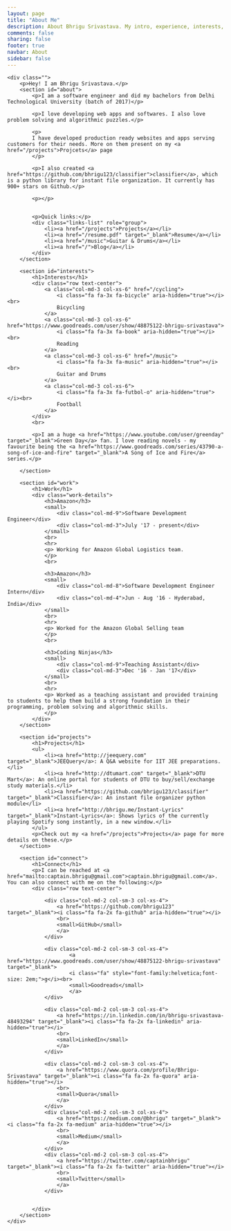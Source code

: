 ```yaml
---
layout: page
title: "About Me"
description: About Bhrigu Srivastava. My intro, experience, interests, work and contact.
comments: false
sharing: false
footer: true
navbar: About
sidebar: false
---
```


<script src="https://use.fontawesome.com/fc562a49dd.js"></script>

<div class="article">
	<style type="text/css">
		.work-details {
		  padding: 10px;
		}
		.work-details div {
		  padding: 0;
		}
		#work h3 {
		  margin: 0;
		  font-weight: 600;
		  color: #888;
		}
	</style>

	<div class="">
		<p>Hey! I am Bhrigu Srivastava.</p>
		<section id="about">
			<p>I am a software engineer and did my bachelors from Delhi Technological University (batch of 2017)</p>

			<p>I love developing web apps and softwares. I also love problem solving and algorithmic puzzles.</p>

			<p>
			I have developed production ready websites and apps serving customers for their needs. More on them present on my <a href="/projects">Projcets</a> page
			</p>

			<p>I also created <a href="https://github.com/bhrigu123/classifier">classifier</a>, which is a python library for instant file organization. It currently has 900+ stars on Github.</p>

			<p></p>

			
			<p>Quick links:</p>
			<div class="links-list" role="group">
		  		<li><a href="/projects">Projects</a></li>
		  		<li><a href="/resume.pdf" target="_blank">Resume</a></li>
		  		<li><a href="/music">Guitar & Drums</a></li>
		  		<li><a href="/">Blog</a></li>
			</div>
		</section>

		<section id="interests">
			<h1>Interests</h1>
			<div class="row text-center">
				<a class="col-md-3 col-xs-6" href="/cycling">
					<i class="fa fa-3x fa-bicycle" aria-hidden="true"></i><br>
					Bicycling
				</a>
				<a class="col-md-3 col-xs-6" href="https://www.goodreads.com/user/show/48875122-bhrigu-srivastava">
					<i class="fa fa-3x fa-book" aria-hidden="true"></i><br>
					Reading
				</a>
				<a class="col-md-3 col-xs-6" href="/music">
					<i class="fa fa-3x fa-music" aria-hidden="true"></i><br>
					Guitar and Drums
				</a>
				<a class="col-md-3 col-xs-6">
					<i class="fa fa-3x fa-futbol-o" aria-hidden="true"></i><br>
					Football
				</a>
			</div>
			<br>

			<p>I am a huge <a href="https://www.youtube.com/user/greenday" target="_blank">Green Day</a> fan. I love reading novels - my favourite being the <a href="https://www.goodreads.com/series/43790-a-song-of-ice-and-fire" target="_blank">A Song of Ice and Fire</a> series.</p>
			
		</section>

		<section id="work">
			<h1>Work</h1>
			<div class="work-details">
				<h3>Amazon</h3>
				<small>
					<div class="col-md-9">Software Development Engineer</div>
					<div class="col-md-3">July '17 - present</div>
				</small>
				<br>
				<hr>
				<p> Working for Amazon Global Logistics team.
				</p>
				<br>

				<h3>Amazon</h3>
				<small>
					<div class="col-md-8">Software Development Engineer Intern</div>
					<div class="col-md-4">Jun - Aug '16 - Hyderabad, India</div>
				</small>
				<br>
				<hr>
				<p> Worked for the Amazon Global Selling team
				</p>
				<br>

				<h3>Coding Ninjas</h3>
				<small>
					<div class="col-md-9">Teaching Assistant</div>
					<div class="col-md-3">Dec '16 - Jan '17</div>
				</small>
				<br>
				<hr>
				<p> Worked as a teaching assistant and provided training to students to help them build a strong foundation in their programming, problem solving and algorithmic skills.
				</p>
			</div>
		</section>

		<section id="projects"> 
			<h1>Projects</h1>
			<ul>
				<li><a href="http://jeequery.com" target="_blank">JEEQuery</a>: A Q&A website for IIT JEE preparations.</li>
				<li><a href="http://dtumart.com" target="_blank">DTU Mart</a>: An online portal for students of DTU to buy/sell/exchange study materials.</li>
				<li><a href="https://github.com/bhrigu123/classifier" target="_blank">Classifier</a>: An instant file organizer python module</li>
				<li><a href="http://bhrigu.me/Instant-Lyrics" target="_blank">Instant-Lyrics</a>: Shows lyrics of the currently playing Spotify song instantly, in a new window.</li>
			</ul>
			<p>Check out my <a href="/projects">Projects</a> page for more details on these.</p>
		</section>

		<section id="connect">
			<h1>Connect</h1>
			<p>I can be reached at <a href="mailto:captain.bhrigu@gmail.com">captain.bhrigu@gmail.com</a>. You can also connect with me on the following:</p>
			<div class="row text-center">
				
				<div class="col-md-2 col-sm-3 col-xs-4">
					<a href="https://github.com/bhrigu123" target="_blank"><i class="fa fa-2x fa-github" aria-hidden="true"></i>
					<br>
					<small>GitHub</small>
					</a>
				</div>

				<div class="col-md-2 col-sm-3 col-xs-4">
						<a href="https://www.goodreads.com/user/show/48875122-bhrigu-srivastava" target="_blank">
    					<i class="fa" style="font-family:helvetica;font-size: 2em;">g</i><br>
    					<small>Goodreads</small>
    					</a>
				</div>

				<div class="col-md-2 col-sm-3 col-xs-4">
					<a href="https://in.linkedin.com/in/bhrigu-srivastava-48493294" target="_blank"><i class="fa fa-2x fa-linkedin" aria-hidden="true"></i>
					<br>
					<small>LinkedIn</small>
					</a>
				</div>

				<div class="col-md-2 col-sm-3 col-xs-4">
					<a href="https://www.quora.com/profile/Bhrigu-Srivastava" target="_blank"><i class="fa fa-2x fa-quora" aria-hidden="true"></i>
					<br>
					<small>Quora</small>
					</a>
				</div>
				<div class="col-md-2 col-sm-3 col-xs-4">
					<a href="https://medium.com/@bhrigu" target="_blank"><i class="fa fa-2x fa-medium" aria-hidden="true"></i>
					<br>
					<small>Medium</small>
					</a>
				</div>
				<div class="col-md-2 col-sm-3 col-xs-4">
					<a href="https://twitter.com/captainbhrigu" target="_blank"><i class="fa fa-2x fa-twitter" aria-hidden="true"></i>
					<br>
					<small>Twitter</small>
					</a>
				</div>


			</div>
		</section>
	</div>
</div>
